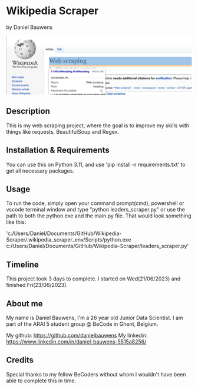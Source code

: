 # Wikipedia Scraper
 by Daniel Bauwens

 ![wikipedia_scraping](./assets/image.png)

## Description
This is my web scraping project, where the goal is to improve my skills with things like requests, BeautifulSoup and Regex.

## Installation & Requirements
You can use this on Python 3.11, and use 'pip install -r requirements.txt' to get all necessary packages.

## Usage
To run the code, simply open your command prompt(cmd), powershell or vscode terminal window and type "python leaders_scraper.py" or use the path to both the python.exe and the main.py file. That would look something like this:

'c:/Users/Daniel/Documents/GitHub/Wikipedia-Scraper/.wikipedia_scraper_env/Scripts/python.exe c:/Users/Daniel/Documents/GitHub/Wikipedia-Scraper/leaders_scraper.py'

## Timeline
This project took 3 days to complete. I started on Wed(21/06/2023) and finished Fri(23/06/2023).

## About me
My name is Daniel Bauwens, I'm a 26 year old Junior Data Scientist. I am part of the ARAI 5 student group @ BeCode in Ghent, Belgium.

My github: https://github.com/danielbauwens
My linkedin: https://www.linkedin.com/in/daniel-bauwens-5515a8256/


## Credits
Special thanks to my fellow BeCoders without whom I wouldn't have been able to complete this in time.
